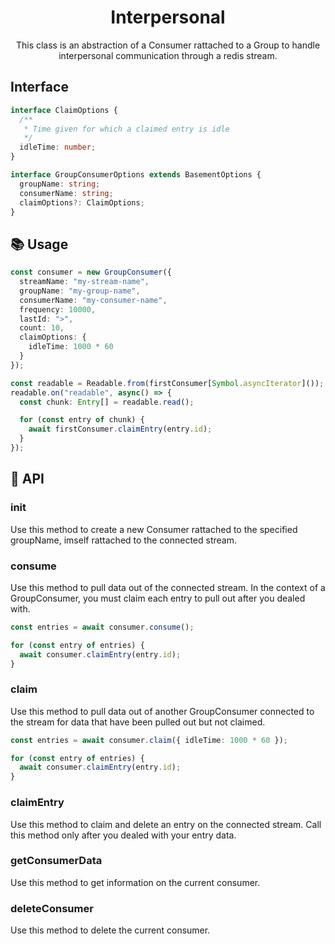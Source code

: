<h1 align="center">
  Interpersonal
</h1>

<p align="center">
  This class is an abstraction of a Consumer rattached to a Group to handle interpersonal communication through a redis stream.
</p>

## Interface

```ts
interface ClaimOptions {
  /**
   * Time given for which a claimed entry is idle
   */
  idleTime: number;
}

interface GroupConsumerOptions extends BasementOptions {
  groupName: string;
  consumerName: string;
  claimOptions?: ClaimOptions;
}
```

## 📚 Usage

```ts
const consumer = new GroupConsumer({
  streamName: "my-stream-name",
  groupName: "my-group-name",
  consumerName: "my-consumer-name",
  frequency: 10000, 
  lastId: ">",
  count: 10,
  claimOptions: {
    idleTime: 1000 * 60
  }
});

const readable = Readable.from(firstConsumer[Symbol.asyncIterator]());
readable.on("readable", async() => {
  const chunk: Entry[] = readable.read();

  for (const entry of chunk) {
    await firstConsumer.claimEntry(entry.id);
  }
});
```

## 📜 API

### init

Use this method to create a new Consumer rattached to the specified groupName, imself rattached to the connected stream.

### consume

Use this method to pull data out of the connected stream. In the context of a GroupConsumer, you must claim each entry to pull out after you dealed with.

```ts
const entries = await consumer.consume();

for (const entry of entries) {
  await consumer.claimEntry(entry.id);
}
```

### claim

Use this method to pull data out of another GroupConsumer connected to the stream for data that have been pulled out but not claimed. 

```ts
const entries = await consumer.claim({ idleTime: 1000 * 60 });

for (const entry of entries) {
  await consumer.claimEntry(entry.id);
}
```

### claimEntry

Use this method to claim and delete an entry on the connected stream. Call this method only after you dealed with your entry data.

### getConsumerData

Use this method to get information on the current consumer.

### deleteConsumer

Use this method to delete the current consumer. 

